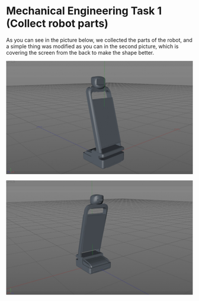 # Mechanical Engineering Task 1 (Collect robot parts)
As you can see in the picture below, we collected the parts of the robot, and a simple thing was modified as you can in the second picture, which is covering the screen from the back to make the shape better.

![picture](Front.jpeg)

![picture](Behind.jpeg)



